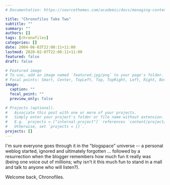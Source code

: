 ```yaml
---
# Documentation: https://sourcethemes.com/academic/docs/managing-content/

title: "Chronofiles Take Two"
subtitle: ""
summary: ""
authors: []
tags: [chronofiles]
categories: []
date: 2004-06-03T22:08:11+11:00
lastmod: 2020-02-07T22:08:11+11:00
featured: false
draft: false

# Featured image
# To use, add an image named `featured.jpg/png` to your page's folder.
# Focal points: Smart, Center, TopLeft, Top, TopRight, Left, Right, BottomLeft, Bottom, BottomRight.
image:
  caption: ""
  focal_point: ""
  preview_only: false

# Projects (optional).
#   Associate this post with one or more of your projects.
#   Simply enter your project's folder or file name without extension.
#   E.g. `projects = ["internal-project"]` references `content/project/deep-learning/index.md`.
#   Otherwise, set `projects = []`.
projects: []
---
```

I'm sure everyone goes through it in the "blogspace" universe -- a personal weblog started, ignored and ultimately forgotten ... followed by a resurrection when the blogger remembers how much fun it really was (being one voice out of millions; why isn't it this much fun to stand in a mall and talk to anyone who will listen?).

Welcome back, Chronofiles.
